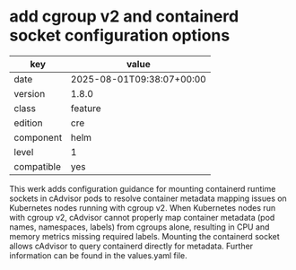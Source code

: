 [//]: # (werk v2)
# add cgroup v2 and containerd socket configuration options

key        | value
---------- | ---
date       | 2025-08-01T09:38:07+00:00
version    | 1.8.0
class      | feature
edition    | cre
component  | helm
level      | 1
compatible | yes

This werk adds configuration guidance for mounting containerd runtime sockets in cAdvisor pods to resolve
container metadata mapping issues on Kubernetes nodes running with cgroup v2.
When Kubernetes nodes run with cgroup v2, cAdvisor cannot properly map container metadata
(pod names, namespaces, labels) from cgroups alone, resulting in CPU and memory metrics missing
required labels. Mounting the containerd socket allows cAdvisor to query containerd directly for
metadata. Further information can be found in the values.yaml file.
